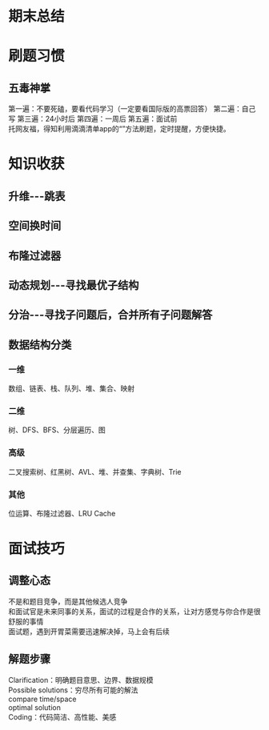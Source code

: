 期末总结
=======
# 刷题习惯
## 五毒神掌
第⼀遍：不要死磕，要看代码学习（⼀定要看国际版的⾼票回答） 第⼆遍：⾃⼰写 第三遍：24⼩时后 第四遍：⼀周后 第五遍：⾯试前<br>
托网友福，得知利用滴滴清单app的“”方法刷题，定时提醒，方便快捷。<br>
# 知识收获
## 升维---跳表
## 空间换时间
## 布隆过滤器
## 动态规划---寻找最优子结构
## 分治---寻找子问题后，合并所有子问题解答
## 数据结构分类
### 一维
数组、链表、栈、队列、堆、集合、映射
### 二维
树、DFS、BFS、分层遍历、图
### 高级
二叉搜索树、红黑树、AVL、堆、并查集、字典树、Trie
### 其他
位运算、布隆过滤器、LRU Cache
# 面试技巧
## 调整心态
不是和题目竞争，而是其他候选人竞争<br>
和面试官是未来同事的关系，面试的过程是合作的关系，让对方感觉与你合作是很舒服的事情<br>
面试题，遇到开胃菜需要迅速解决掉，马上会有后续<br>
## 解题步骤
Clarification：明确题⽬意思、边界、数据规模<br>
Possible solutions：穷尽所有可能的解法<br>
compare time/space<br>
optimal solution<br>
Coding：代码简洁、⾼性能、美感<br>
